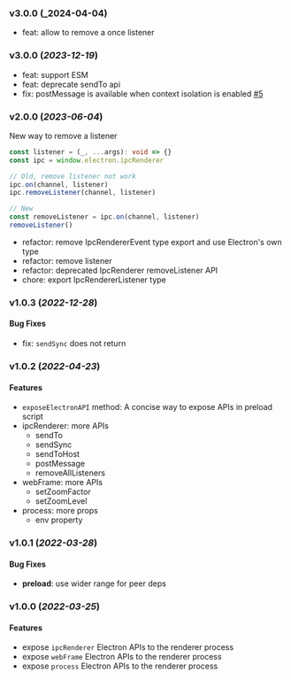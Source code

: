 ### v3.0.0 (_2024-04-04)

- feat: allow to remove a once listener

### v3.0.0 (_2023-12-19_)

- feat: support ESM
- feat: deprecate sendTo api
- fix: postMessage is available when context isolation is enabled [#5](https://github.com/alex8088/electron-toolkit/issues/5)

### v2.0.0 (_2023-06-04_)

New way to remove a listener

```ts
const listener = (_, ...args): void => {}
const ipc = window.electron.ipcRenderer

// Old, remove listener not work
ipc.on(channel, listener)
ipc.removeListener(channel, listener)

// New
const removeListener = ipc.on(channel, listener)
removeListener()
```

- refactor: remove IpcRendererEvent type export and use Electron's own type
- refactor: remove listener
- refactor: deprecated IpcRenderer removeListener API
- chore: export IpcRendererListener type

### v1.0.3 (_2022-12-28_)

#### Bug Fixes

- fix: `sendSync` does not return

### v1.0.2 (_2022-04-23_)

#### Features

- `exposeElectronAPI` method: A concise way to expose APIs in preload script
- ipcRenderer: more APIs
  - sendTo
  - sendSync
  - sendToHost
  - postMessage
  - removeAllListeners
- webFrame: more APIs
  - setZoomFactor
  - setZoomLevel
- process: more props
  - env property

### v1.0.1 (_2022-03-28_)

#### Bug Fixes

- **preload**: use wider range for peer deps

### v1.0.0 (_2022-03-25_)

#### Features

- expose `ipcRenderer` Electron APIs to the renderer process
- expose `webFrame` Electron APIs to the renderer process
- expose `process` Electron APIs to the renderer process
